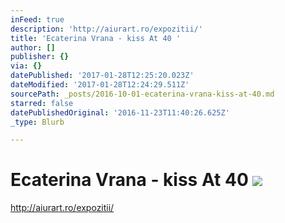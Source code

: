 ```yaml
---
inFeed: true
description: 'http://aiurart.ro/expozitii/'
title: 'Ecaterina Vrana - kiss At 40 '
author: []
publisher: {}
via: {}
datePublished: '2017-01-28T12:25:20.023Z'
dateModified: '2017-01-28T12:24:29.511Z'
sourcePath: _posts/2016-10-01-ecaterina-vrana-kiss-at-40.md
starred: false
datePublishedOriginal: '2016-11-23T11:40:26.625Z'
_type: Blurb

---
```

# Ecaterina Vrana - kiss At 40 ![](https://the-grid-user-content.s3-us-west-2.amazonaws.com/ef4caa43-8098-4b51-b092-4936dba4cece.jpg)

http://aiurart.ro/expozitii/